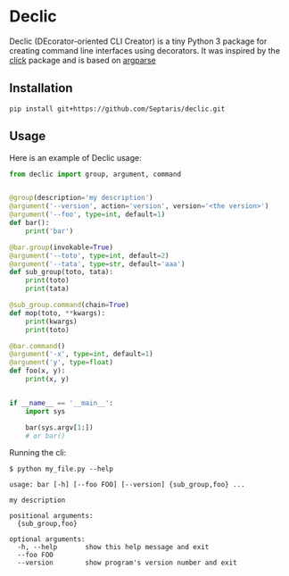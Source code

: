 # Declic

Declic (DEcorator-oriented CLI Creator) is a tiny Python 3 package for creating command line interfaces using
decorators. It was inspired by the [click](http://click.pocoo.org/6/) package and is based on
[argparse](https://docs.python.org/3/library/argparse.html)

## Installation

```
pip install git+https://github.com/Septaris/declic.git
```

## Usage

Here is an example of Declic usage:

```python
from declic import group, argument, command


@group(description='my description')
@argument('--version', action='version', version='<the version>')
@argument('--foo', type=int, default=1)
def bar():
    print('bar')

@bar.group(invokable=True)
@argument('--toto', type=int, default=2)
@argument('--tata', type=str, default='aaa')
def sub_group(toto, tata):
    print(toto)
    print(tata)

@sub_group.command(chain=True)
def mop(toto, **kwargs):
    print(kwargs)
    print(toto)

@bar.command()
@argument('-x', type=int, default=1)
@argument('y', type=float)
def foo(x, y):
    print(x, y)


if __name__ == '__main__':
    import sys

    bar(sys.argv[1:])
    # or bar()
```

Running the cli:

```
$ python my_file.py --help

usage: bar [-h] [--foo FOO] [--version] {sub_group,foo} ...

my description

positional arguments:
  {sub_group,foo}

optional arguments:
  -h, --help       show this help message and exit
  --foo FOO
  --version        show program's version number and exit
```

